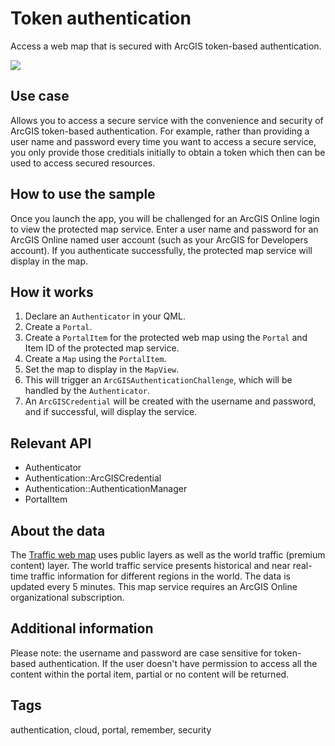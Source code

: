 # Token authentication

Access a web map that is secured with ArcGIS token-based authentication.

![](screenshot.png)

## Use case

Allows you to access a secure service with the convenience and security of ArcGIS token-based authentication. For example, rather than providing a user name and password every time you want to access a secure service, you only provide those creditials initially to obtain a token which then can be used to access secured resources.

## How to use the sample

Once you launch the app, you will be challenged for an ArcGIS Online login to view the protected map service. Enter a user name and password for an ArcGIS Online named user account (such as your ArcGIS for Developers account). If you authenticate successfully, the protected map service will display in the map.

## How it works

1. Declare an `Authenticator` in your QML.
2. Create a `Portal`.
3. Create a `PortalItem` for the protected web map using the `Portal` and Item ID of the protected map service.
4. Create a `Map` using the `PortalItem`.
5. Set the map to display in the `MapView`.
6. This will trigger an `ArcGISAuthenticationChallenge`, which will be handled by the `Authenticator`.
7. An `ArcGISCredential` will be created with the username and password, and if successful, will display the service.

## Relevant API

* Authenticator
* Authentication::ArcGISCredential
* Authentication::AuthenticationManager
* PortalItem

## About the data

The [Traffic web map](https://arcgisruntime.maps.arcgis.com/home/item.html?id=e5039444ef3c48b8a8fdc9227f9be7c1) uses public layers as well as the world traffic (premium content) layer. The world traffic service presents historical and near real-time traffic information for different regions in the world. The data is updated every 5 minutes. This map service requires an ArcGIS Online organizational subscription.

## Additional information

Please note: the username and password are case sensitive for token-based authentication. If the user doesn't have permission to access all the content within the portal item, partial or no content will be returned.

## Tags

authentication, cloud, portal, remember, security

